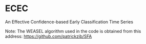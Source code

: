 # ECEC
An Effective Confidence-based Early Classification Time Series

Note:
The WEASEL algorithm used in the code is obtained from this address: https://github.com/patrickzib/SFA

